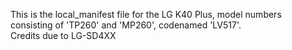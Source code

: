 This is the local_manifest file for the LG K40 Plus, model numbers consisting of 'TP260' and 'MP260', codenamed 'LV517'.
</br>
Credits due to LG-SD4XX
